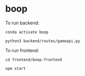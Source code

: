 # boop

To run backend:

`conda activate boop`

`python3 backend/routes/gameapi.py`

To run frontend: 

`cd frontend/boop-frontend`

`npm start`